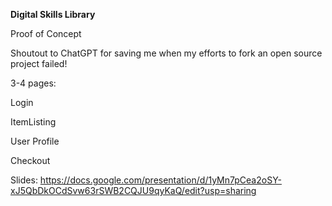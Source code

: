 **Digital Skills Library**

Proof of Concept

Shoutout to ChatGPT for saving me when my efforts to fork an open source project failed!


3-4 pages:


Login

ItemListing

User Profile

Checkout

Slides: https://docs.google.com/presentation/d/1yMn7pCea2oSY-xJ5QbDkOCdSvw63rSWB2CQJU9qyKaQ/edit?usp=sharing